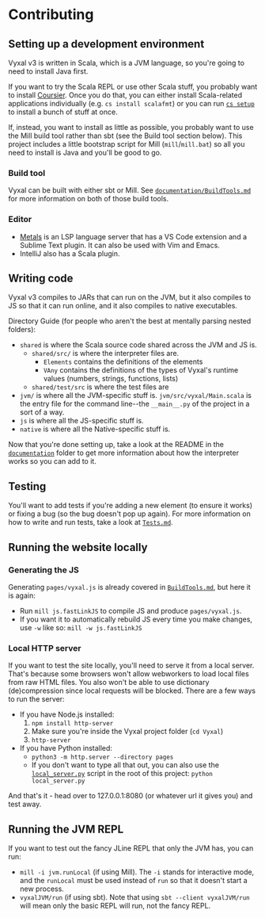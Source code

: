 # Contributing

## Setting up a development environment

Vyxal v3 is written in Scala, which is a JVM language, so you're going to need
to install Java first.

If you want to try the Scala REPL or use other Scala stuff, you probably want to
install [Coursier](https://get-coursier.io/docs/overview). Once you do that, you
can either install Scala-related applications individually (e.g.
`cs install scalafmt`) or you can run
[`cs setup`](https://get-coursier.io/docs/cli-setup) to install a bunch of stuff
at once.

If, instead, you want to install as little as possible, you probably want to use
the Mill build tool rather than sbt (see the Build tool section below). This
project includes a little bootstrap script for Mill (`mill`/`mill.bat`) so all
you need to install is Java and you'll be good to go.

### Build tool

Vyxal can be built with either sbt or Mill. See
[`documentation/BuildTools.md`](/documentation/BuildTools.md) for more
information on both of those build tools.

### Editor

- [Metals](https://scalameta.org/metals/docs/) is an LSP language server that
  has a VS Code extension and a Sublime Text plugin. It can also be used with
  Vim and Emacs.
- IntelliJ also has a Scala plugin.

## Writing code

Vyxal v3 compiles to JARs that can run on the JVM, but it also compiles to JS so
that it can run online, and it also compiles to native executables.

Directory Guide (for people who aren't the best at mentally parsing nested folders):

- `shared` is where the Scala source code shared across the JVM and JS is.
  - `shared/src/` is where the interpreter files are.
    - `Elements` contains the definitions of the elements
    - `VAny` contains the definitions of the types of Vyxal's runtime values (numbers, strings, functions, lists)
  - `shared/test/src` is where the test files are
- `jvm/` is where all the JVM-specific stuff is. `jvm/src/vyxal/Main.scala` is
  the entry file for the command line--the `__main__.py` of the project in a
  sort of a way.
- `js` is where all the JS-specific stuff is.
- `native` is where all the Native-specific stuff is.

Now that you're done setting up, take a look at the README in the
[`documentation`](/documentation/) folder to get more information about how
the interpreter works so you can add to it.

## Testing

You'll want to add tests if you're adding a new element (to ensure it works) or
fixing a bug (so the bug doesn't pop up again). For more information on how to
write and run tests, take a look at [`Tests.md`](/documentation/Tests.md).

## Running the website locally

### Generating the JS

Generating `pages/vyxal.js` is already covered in [`BuildTools.md`](./BuildTools.md),
but here it is again:

- Run `mill js.fastLinkJS` to compile JS and produce `pages/vyxal.js`.
- If you want it to automatically rebuild JS every time you make changes, use
  `-w` like so: `mill -w js.fastLinkJS`

### Local HTTP server

If you want to test the site locally, you'll need to serve it from a local
server. That's because some browsers won't allow webworkers to load local files
from raw HTML files. You also won't be able to use dictionary (de)compression
since local requests will be blocked. There are a few ways to run the server:

- If you have Node.js installed:
  1. `npm install http-server`
  2. Make sure you're inside the Vyxal project folder (`cd Vyxal`)
  3. `http-server`
- If you have Python installed:
  - `python3 -m http.server --directory pages`
  - If you don't want to type all that out, you can also use the
    [`local_server.py`](/local_server.py) script in the root of this project:
    `python local_server.py`

And that's it - head over to 127.0.0.1:8080 (or whatever url it gives you) and test away.

## Running the JVM REPL

If you want to test out the fancy JLine REPL that only the JVM has, you can run:

- `mill -i jvm.runLocal` (if using Mill). The `-i` stands for interactive mode,
  and the `runLocal` must be used instead of `run` so that it doesn't start a
  new process.
- `vyxalJVM/run` (if using sbt). Note that using `sbt --client vyxalJVM/run`
  will mean only the basic REPL will run, not the fancy REPL.
